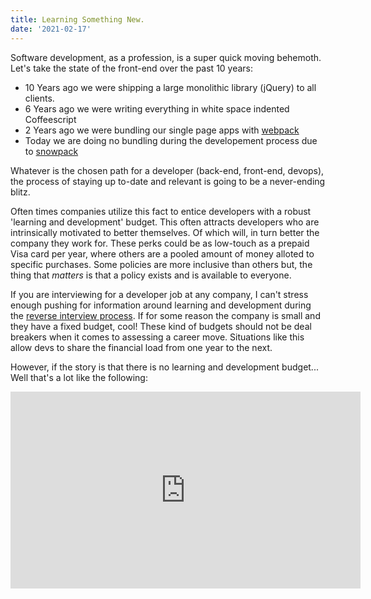 ```yaml
---
title: Learning Something New.
date: '2021-02-17'
---
```


Software development, as a profession,
is a super quick moving behemoth.
Let's take the state of the front-end over the past 10 years:

-   10 Years ago we were shipping a large monolithic library (jQuery) to all clients.
-   6 Years ago we were writing everything in white space indented Coffeescript
-   2 Years ago we were bundling our single page apps with [webpack][wpk]
-   Today we are doing no bundling during the developement process due to [snowpack][snp]

Whatever is the chosen path for a developer (back-end, front-end, devops),
the process of staying up to-date and relevant is going to be a never-ending blitz.

Often times companies utilize this fact to entice developers with a robust 'learning and development' budget.
This often attracts developers who are intrinsically motivated to better themselves.
Of which will, in turn better the company they work for.
These perks could be as low-touch as a prepaid Visa card per year,
where others are a pooled amount of money alloted to specific purchases.
Some policies are more inclusive than others but,
the thing that _matters_ is that a policy exists and is available to everyone.

If you are interviewing for a developer job at any company,
I can't stress enough pushing for information around learning and development during the [reverse interview process][proc].
If for some reason the company is small and they have a fixed budget,
cool!
These kind of budgets should not be deal breakers when it comes to assessing a career move.
Situations like this allow devs to share the financial load from one year to the next.

However, if the story is that there is no learning and development budget...
Well that's a lot like the following: 

<iframe width="560" height="315" src="https://www.youtube.com/embed/0ZUurpO1KkA" frameborder="0" allow="accelerometer; autoplay; clipboard-write; encrypted-media; gyroscope; picture-in-picture" allowfullscreen></iframe>

[snp]: https://www.snowpack.dev/concepts/dev-server

[wpk]: https://webpack.js.org/

[proc]: https://github.com/viraptor/reverse-interview
